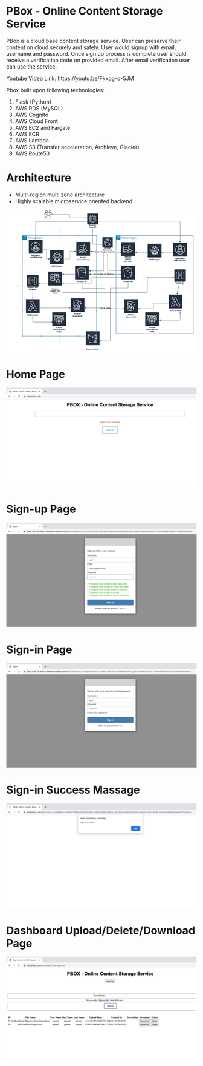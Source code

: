 # PBox - Online Content Storage Service

PBox is a cloud base content storage service. User can preserve their content on cloud securely and safely. User would signup with email, username and password. Once sign up process is complete user should receive a verification code on provided email. After email verification user can use the service.

Youtube Video Link: https://youtu.be/Fkxpg-q-5JM

Pbox built upon following technologies:

1. Flask (Python)
2. AWS RDS (MySQL)
3. AWS Cognito
4. AWS Cloud Front
5. AWS EC2 and Fargate
6. AWS ECR
7. AWS Lambda
8. AWS S3 (Transfer acceleration, Archieve, Glacier)
9. AWS Route53

# Architecture

* Multi-region multi zone architecture
* Highly scalable microservice oriented backend 

![PBox Architecture](pbox.jpeg)


# Home Page
![PBox Home Page](Home.png)

# Sign-up Page
![PBox Sign-up Page](Sign-up.png)

# Sign-in Page
![PBox Sign-in Page](Log-in.png)

# Sign-in Success Massage
![PBox Sign-in success Massage](Sign-in-success.png)

# Dashboard Upload/Delete/Download Page
![PBox Dashboard Upload/Delete/Download Page](Dashboard.png)
